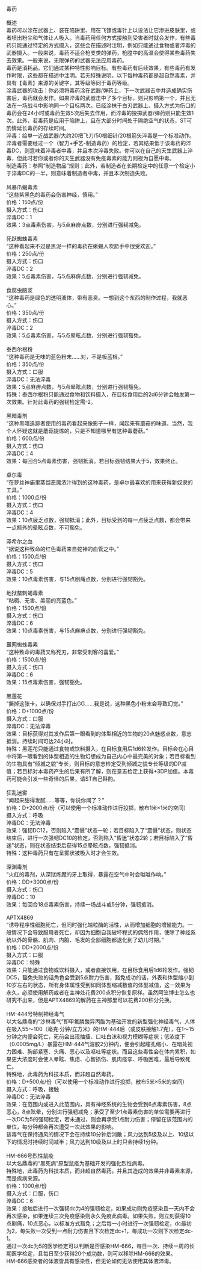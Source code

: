 <title>毒药</title>
<meta name="GENERATOR" content="WinCHM">
<meta http-equiv="Content-Type" content="text/html; charset=gb2312">
<br>毒药
<br>
<br>概述
<br>    毒药可以涂在武器上、装在陷阱里、用在飞镖或毒针上以设法让它渗进皮肤里，或者喷出粉尘和气体让人吸入。当毒药用任何方式接触到受害者时就会发作，有些毒药只能通过特定的方式摄入，这些会在描述时注明，例如只能通过食物或者淬毒的武器摄入。一般来说，毒药不适合枪支类的弹药，枪膛中的高温会使得某些毒药失去效果。一般来说，无限弹药的武器无法应用毒药。
<br>    毒药是消耗品。它们通过某种特性影响目标。有些毒药有后续效果，有些毒药有发作时限，这些都在描述中注明。若无特殊说明，以下每种毒药都是超自然毒素，并具有【毒素】来源的关键字，其等级等同于毒药等级。
<br>    涂毒武器的攻击：你必须将毒药涂在武器/弹药上，下一次武器击中并造成确实伤害后，毒药就会发作。如果淬毒的武器击中了多个目标，则只影响第一个，并且无法在一场战斗中影响同一个目标两次。已经涂抹于白刃武器上、摄入方式为伤口的毒药会在24小时或毒药生效5次后失去作用，而淬毒的投掷武器/弹药则只能生效1次。此外，若毒药是应用于陷阱上，且在大部分时间处于隔绝空气的状态，ST可酌情延长毒药的存续时间。
<br>    淬毒：给单一近战武器/大约20把飞刀/50根细针/20根箭矢淬毒是一个标准动作。淬毒者需要经过一个（智力+手艺-制造毒药）的检定，若其结果低于该毒药的淬毒DC，则意味着淬毒者中毒，并且本次淬毒失败。你可以在自己的天生武器上淬毒，但此时若你或者你的天生武器没有免疫毒素的能力则视为自愿中毒。
<br>    制造毒药：参照“制造物品”规则；此外，若制造者在长期检定中的任意一个检定小于淬毒DC的一半，则意味着制造者中毒，并且本次制造失败。
<br>
<br>风暴爪蝎毒素
<br>“这些紫黑色的毒药会伤害神经，慎用。”
<br>价格：150点/份
<br>摄入方式：伤口
<br>淬毒DC：1
<br>效果：3点毒素伤害，与5点麻痹点数，分别进行强韧减免。
<br>
<br>死跃蜘蛛毒素
<br>“这种看起来不过是黑泥一样的毒药在蜥蜴人吹箭手中很受欢迎。”
<br>价格：250点/份
<br>摄入方式：伤口
<br>淬毒DC：2
<br>效果：5点毒素伤害，与5点麻痹点数，分别进行强韧减免。
<br>
<br>食腐虫脑浆
<br>“这种毒药是绿色的透明液体，带有恶臭。一想到这个东西的制作过程，我就恶心。”
<br>价格：350点/份
<br>摄入方式：伤口
<br>淬毒DC：2
<br>效果：5点毒素伤害，与5点晕眩点数，分别进行强韧豁免。
<br>
<br>泰西尔根粉
<br>“这种毒药是无味的蓝色粉末……对，不是板蓝根。”
<br>价格：350点/份
<br>摄入方式：口服
<br>淬毒DC：无法淬毒
<br>效果：5点麻痹点数，与5点晕眩点数，分别进行强韧豁免。
<br>特殊：泰西尔根粉只能通过食物和饮料摄入，在目标食用后的2d6分钟会触发第一次效果。针对此毒药的强韧检定需-2。
<br>
<br>黑暗毒剂
<br>“这种黑暗追踪者使用的毒药看起来像影子一样，闻起来有蘑菇的味道。当然，我个人怀疑这就是蘑菇提炼的，只是不知道哪里有这种毒蘑菇。”
<br>价格：600点/份
<br>摄入方式：伤口
<br>淬毒DC：4
<br>效果：每回合5点毒素伤害，强韧抵消。若目标强韧结果大于5，效果终止。
<br>
<br>卓尔毒
<br>“在萝丝神庙里蒸馏恶魔浓汁得到的这种毒药，是卓尔最喜欢的用来获得新奴隶的工具。”
<br>价格：1000点/份
<br>摄入方式：伤口
<br>淬毒DC：4
<br>效果：10点疲乏点数，强韧抵消；此外，目标受到的每一点疲乏点数，都会带来一点额外的晕眩点数，不可豁免。
<br>
<br>泽希尔之血
<br>“据说这种致命的红色毒药来自蛇神的血管之中。”
<br>价格：1500点/份
<br>摄入方式：伤口
<br>淬毒DC：5
<br>效果：10点毒素伤害，与15点剧痛点数，分别进行强韧豁免。
<br>
<br>地狱螯刺蝎毒素
<br>“粘稠、无害、美丽的亮蓝色。”
<br>价格：1500点/份
<br>摄入方式：伤口
<br>淬毒DC：6
<br>效果：10点毒素伤害，与15点麻痹点数，分别进行强韧豁免。
<br>
<br>噩网蜘蛛毒素
<br>“这种致命的毒药又称死刃，非常受刺客的喜爱。”
<br>价格：1500点/份
<br>摄入方式：伤口
<br>淬毒DC：6
<br>效果：15点毒素伤害，强韧豁免。
<br>
<br>黑莲花
<br>“撕掉这张卡，以确保对手打出GG……我是说，这种黑色小粉末会导致幻觉。”
<br>价格：D+1000点/份
<br>摄入方式：口服
<br>淬毒DC：无法淬毒
<br>效果：目标获得对其发作后第一眼看到的体型相近的生物的20点魅惑点数，意志抵消。持续时间可达24小时。
<br>特殊：黑莲花只能通过食物或饮料摄入，在目标食用后1d6轮发作。目标会在心目中将第一眼看到的体型相近的生物幻想成为自己内心中最完美的对象；若目标看到的生物具有“倾城之貌”专长，则目标的意志检定受到倾城之貌专长等级的DP减值；若目标对本毒药产生的后果有所了解，则在意志检定上获得+3DP加值。本毒药可能会引发一些奇怪的后果，请ST自己斟酌。
<br>
<br>狂乱迷雾
<br>“闻起来甜得发腻……等等，你说你闻了？”
<br>价格：D+2000点/份（可以使用一个标准动作进行投掷，散布1米×1米的空间）
<br>摄入方式：呼吸
<br>淬毒DC：无法淬毒
<br>效果：强韧DC12，否则陷入“震慑”状态一轮；若目标陷入了“震慑”状态，则状态结束后，进行一次强韧DC10的检定，否则陷入“昏迷”状态2轮；若目标陷入了“昏迷”状态，则在状态结束后获得15点晕眩点数，强韧抵消。
<br>特殊：这种毒药只有在呈雾状被吸入时才会生效。
<br>
<br>深渊毒剂
<br>“火红的毒剂，从深狱炼魔的牙上取得，暴露在空气中时会咝咝作响。”
<br>价格：DD+3000点/份
<br>摄入方式：伤口
<br>淬毒DC：10
<br>效果：每回合18点毒素伤害，持续一场战斗或5分钟，强韧抵消。
<br>
<br>APTX4869
<br>“诱导程序性细胞死亡，但同时强化端粒酶的活性，从而增加细胞的增殖能力。一般情况下会导致服用者死亡，却因为细胞自我破坏程式的偶然作用，使除了神经系统以外的骨骼、肌肉、内脏、毛发的全部细胞都退化到了幼儿时期。”
<br>价格：DD+2000点/份 
<br>摄入方式：口服 
<br>淬毒DC：特殊 
<br>效果：只能通过食物或饮料摄入，或者直接饮用，在目标食用后1d6轮发作。强韧DC5，豁免失败的话角色会受到5点耐力伤害，豁免成功的话，外表和体型缩小到10岁左右的状态，所有身体属性受到如同体型缩减数值的体型减值，这一效果为永久，必须使用解药或者在主神处花费200点积分恢复原样。虽然阿笠博士怎么也研究不出来，但是APTX4869的解药在主神那里可以花费200积分兑换。
<br>
<br>HM-444号特制神经毒气
<br>以大名鼎鼎的“沙林毒气”即甲氟膦酸异丙酯为基础开发的新型强化神经毒气，人体在吸入55～100（毫克·分钟/立方米）的HM-444后（或皮肤接触1.7克），在1～15分钟之内便会死亡，死前会出现抽搐、口吐白沫和视力模糊等症状；低浓度下（0.0005mg/L）暴露在HM-444气溶胶2分钟内，便会引起瞳孔缩小、在暗处视力困难、胸部紧塞、头痛、恶心以及呕吐等症状。而且这些毒性会在体内累积，如果更大浓度时会使人晕眩、焦虑、心智损伤、肌肉痉挛、呼吸困难，最后导致死亡。
<br>特殊地，此毒药为科技本质，而非超自然毒药。
<br>价格：D+500点/份（可以使用一个标准动作进行投掷，散布5米×5米的空间）
<br>摄入方式：呼吸，接触
<br>淬毒DC：无法淬毒
<br>效果：在范围内或进入此范围内，具有神经系统的生物会受到6点毒素伤害，8点恶心，8点眩晕，分别进行强韧减免；承受了至少1点毒素伤害的单位需要再进行一次DC为5的强韧检定，若未通过，则会再承受1点耐力伤害；停留在该范围内的单位，每分钟都会再次遭受一次此效果的影响。
<br>该毒气在保持通风的情况下会在持续10分钟后消散；风力达到5级及以上、10级以下的情况时持续时间减半；风力达到10级及以上时只会持续1分钟。
<br>
<br>HM-666号烈性鼠疫
<br>以大名鼎鼎的“黑死病”原型鼠疫为基础开发的强化烈性病毒。
<br>特殊地，此毒药为科技本质，而非超自然毒药。并且其造成的效果并非毒素来源，而是疾病来源。
<br>价格：1000点/份
<br>摄入方式：口服，伤口
<br>淬毒DC：6
<br>效果：接触后进行一次强韧dc为4的强韧检定，如果成功则免疫感染且一天内不会再次感染，如果连续三次免疫感染则永久免疫此病毒。如果失败，则立刻获得10点剧痛，10点恶心，以标准方式豁免；之后每一小时进行一次强韧检定，dc最初为2，每失败一次受到一点耐力伤害且下次检定dc+1，每成功一次则下次检定dc-1。
<br>通过一次dc为5的医学检定可以判断是否感染HM-666，每日一次、持续一周的长期医学检定，且每日至少获得20个成功数，则可以移除HM-666的效果。
<br>HM-666感染者的体液皆具有感染性，但无论如何无法使用其体液淬毒。